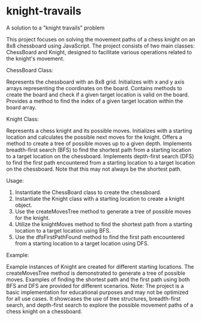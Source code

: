 # knight-travails

A solution to a "knight travails" problem

This project focuses on solving the movement paths of a chess knight on an 8x8 chessboard using JavaScript. The project consists of two main classes: ChessBoard and Knight, designed to facilitate various operations related to the knight's movement.

ChessBoard Class:

Represents the chessboard with an 8x8 grid.
Initializes with x and y axis arrays representing the coordinates on the board.
Contains methods to create the board and check if a given target location is valid on the board.
Provides a method to find the index of a given target location within the board array.

Knight Class:

Represents a chess knight and its possible moves.
Initializes with a starting location and calculates the possible next moves for the knight.
Offers a method to create a tree of possible moves up to a given depth.
Implements breadth-first search (BFS) to find the shortest path from a starting location to a target location on the chessboard.
Implements depth-first search (DFS) to find the first path encountered from a starting location to a target location on the chessboard. Note that this may not always be the shortest path.

Usage:

1. Instantiate the ChessBoard class to create the chessboard.
2. Instantiate the Knight class with a starting location to create a knight object.
3. Use the createMovesTree method to generate a tree of possible moves for the knight.
4. Utilize the knightMoves method to find the shortest path from a starting location to a target location using BFS.
5. Use the dfsFirstPathFound method to find the first path encountered from a starting location to a target location using DFS.

Example:

Example instances of Knight are created for different starting locations.
The createMovesTree method is demonstrated to generate a tree of possible moves.
Examples of finding the shortest path and the first path using both BFS and DFS are provided for different scenarios.
Note: The project is a basic implementation for educational purposes and may not be optimized for all use cases. It showcases the use of tree structures, breadth-first search, and depth-first search to explore the possible movement paths of a chess knight on a chessboard.
